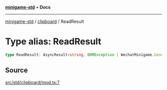 [**minigame-std**](../../../README.md) • **Docs**

***

[minigame-std](../../../README.md) / [clipboard](../README.md) / ReadResult

# Type alias: ReadResult

```ts
type ReadResult: AsyncResult<string, DOMException | WechatMinigame.GeneralCallbackResult>;
```

## Source

[src/std/clipboard/mod.ts:7](https://github.com/JiangJie/minigame-std/blob/1bf3ee8cf3321353e47e032c8721e63dd3e21497/src/std/clipboard/mod.ts#L7)
